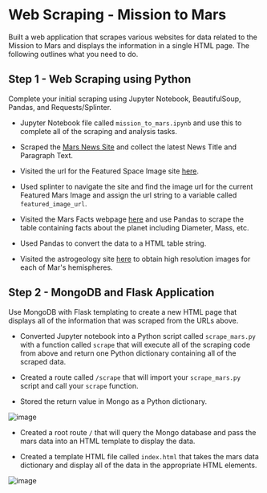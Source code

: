 # Web Scraping - Mission to Mars

Built a web application that scrapes various websites for data related to the Mission to Mars and displays the information in a single HTML page. The following outlines what you need to do.

## Step 1 - Web Scraping using Python

Complete your initial scraping using Jupyter Notebook, BeautifulSoup, Pandas, and Requests/Splinter.

* Jupyter Notebook file called `mission_to_mars.ipynb` and use this to complete all of the scraping and analysis tasks. 

* Scraped the [Mars News Site](https://redplanetscience.com/) and collect the latest News Title and Paragraph Text. 

* Visited the url for the Featured Space Image site [here](https://spaceimages-mars.com).

* Used splinter to navigate the site and find the image url for the current Featured Mars Image and assign the url string to a variable called `featured_image_url`.

* Visited the Mars Facts webpage [here](https://galaxyfacts-mars.com) and use Pandas to scrape the table containing facts about the planet including Diameter, Mass, etc.

* Used Pandas to convert the data to a HTML table string.

* Visited the astrogeology site [here](https://marshemispheres.com/) to obtain high resolution images for each of Mar's hemispheres.



## Step 2 - MongoDB and Flask Application

Use MongoDB with Flask templating to create a new HTML page that displays all of the information that was scraped from the URLs above.

* Converted Jupyter notebook into a Python script called `scrape_mars.py` with a function called `scrape` that will execute all of the scraping code from above and return one Python dictionary containing all of the scraped data.

* Created a route called `/scrape` that will import your `scrape_mars.py` script and call your `scrape` function.

* Stored the return value in Mongo as a Python dictionary.

![image](https://user-images.githubusercontent.com/90559756/163394000-e13be3c6-c4aa-42ca-9870-51ab37271f33.png)

* Created a root route `/` that will query the Mongo database and pass the mars data into an HTML template to display the data.

* Created a template HTML file called `index.html` that takes the mars data dictionary and display all of the data in the appropriate HTML elements. 

![image](https://user-images.githubusercontent.com/90559756/163393746-ce5574e4-3b83-4fd8-875b-66bfd07feea6.png)


